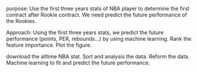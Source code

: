 purpose:
Use the first three years stats of NBA player to determine the first contract after Rookie contract. We need predict the future performance of the Rookies. 

Approach:
Using the first three years stats, we predict the future performance (points, PER, rebounds...) by using machine learning. 
Rank the feature importance. Plot the figure.


download the alltime NBA stat.
Sort and analysis the data. Reform the data.
Machine learning to fit and predict the future performance.

